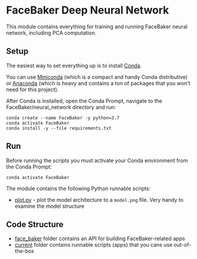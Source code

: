 # FaceBaker Deep Neural Network

This module contains everything for training and running FaceBaker neural network, including PCA computation.

## Setup

The easiest way to set everything up is to install [Conda](https://docs.conda.io/en/latest/).

You can use [Miniconda](https://docs.conda.io/en/latest/miniconda.html) (which is a compact and handy Conda distributive) or [Anaconda](https://docs.anaconda.com/anaconda/install/) (which is heavy and contains a ton of packages that you won't need for this project).

After Conda is installed, open the Conda Prompt, navigate to the FaceBaker/neural_network directory and run:

```
conda create --name FaceBaker -y python=3.7
conda activate FaceBaker
conda install -y --file requirements.txt
```

## Run

Before running the scripts you must activate your Conda environment from the Conda Prompt:

```
conda activate FaceBaker
```

The module contains the following Python runnable scripts:

* [plot.py](plot.py) - plot the model architecture to a `model.png` file. Very handy to examine the model structure


## Code Structure

* [face_baker](face_baker) folder contains an API for building FaceBaker-related apps
* [current](.) folder contains runnable scripts (apps) that you cans use out-of-the-box